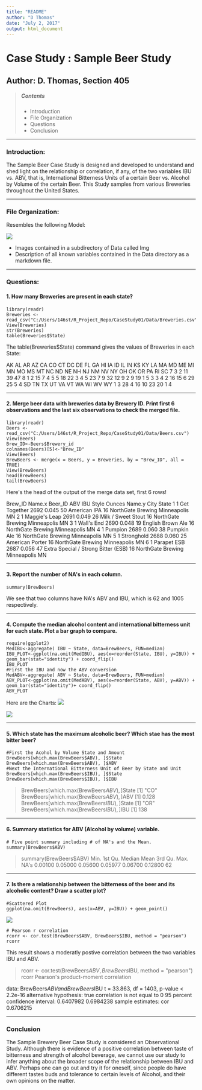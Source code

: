 ```yaml
---
title: "README"
author: "D Thomas"
date: "July 2, 2017"
output: html_document
---
```

# Case Study : Sample Beer Study

## Author: D. Thomas, Section 405
> ##### Contents
> * Introduction
> * File Organization
> * Questions
> * Conclusion
***
### Introduction:

The Sample Beer Case Study is designed and developed to understand and shed light on the relationship or correlation, if any, of the two variables IBU vs. ABV, that is, International Bitterness Units of a certain Beer vs. Alcohol by Volume of the certain Beer. This Study samples from various Breweries throughout the United States. 

***

### File Organization:

Resembles the following Model:

![](https://github.com/WindDAnalytics/CaseStudy01/blob/master/Analysis/Img/FileOrganization.png)


* Images contained in a subdirectory of Data called Img
* Description of all known variables contained in the Data directory as a markdown file.

***
### Questions:

#### 1. How many Breweries are  present in each state?

```{r echo=FALSE}
library(readr)
Breweries <- read_csv("C:/Users/146st/R_Project_Repo/CaseStudy01/Data/Breweries.csv")
View(Breweries)
str(Breweries)
table(Breweries$State)  

```
The table(Breweries$State) command gives the values of Breweries in each State:

AK AL AR AZ CA CO CT DC DE FL GA HI IA ID IL IN KS KY LA MA MD ME MI MN MO MS MT NC ND NE NH NJ NM NV NY OH OK OR PA RI SC 
 7  3  2 11 39 47  8  1  2 15  7  4  5  5 18 22  3  4  5 23  7  9 32 12  9  2  9 19  1  5  3  3  4  2 16 15  6 29 25  5  4 
SD TN TX UT VA VT WA WI WV WY 
 1  3 28  4 16 10 23 20  1  4 

***

#### 2. Merge beer data with breweries data by Brewery ID. Print first 6 observations and the last six observations to check the merged file.

```{r echo=FALSE}
library(readr)
Beers <- read_csv("C:/Users/146st/R_Project_Repo/CaseStudy01/Data/Beers.csv")
View(Beers)
Brew_ID<-Beers$Brewery_id
colnames(Beers)[5]<-"Brew_ID"
View(Beers)
BrewBeers <- merge(x = Beers, y = Breweries, by = "Brew_ID", all = TRUE)
View(BrewBeers)
head(BrewBeers)
tail(BrewBeers)
```
Here's the head of the output of the merge data set, first 6 rows!

  Brew_ID        Name.x Beer_ID   ABV IBU                               Style Ounces            Name.y        City State
1       1  Get Together    2692 0.045  50                        American IPA     16 NorthGate Brewing Minneapolis    MN
2       1 Maggie's Leap    2691 0.049  26                  Milk / Sweet Stout     16 NorthGate Brewing Minneapolis    MN
3       1    Wall's End    2690 0.048  19                   English Brown Ale     16 NorthGate Brewing Minneapolis    MN
4       1       Pumpion    2689 0.060  38                         Pumpkin Ale     16 NorthGate Brewing Minneapolis    MN
5       1    Stronghold    2688 0.060  25                     American Porter     16 NorthGate Brewing Minneapolis    MN
6       1   Parapet ESB    2687 0.056  47 Extra Special / Strong Bitter (ESB)     16 NorthGate Brewing Minneapolis    MN

***

#### 3. Report the number of NA's in each column.

```{r echo=FALSE}
summary(BrewBeers)
```
We see that two columns have NA's ABV and IBU, which is 62 and 1005 respectively.

***

#### 4. Compute the median alcohol content and international bitterness unit for each state. Plot a bar graph to compare.

```{r echo=FALSE}
require(ggplot2)
MedIBU<-aggregate( IBU ~ State, data=BrewBeers, FUN=median)
IBU_PLOT<-ggplot(na.omit(MedIBU), aes(x=reorder(State, IBU), y=IBU)) + geom_bar(stat="identity") + coord_flip()
IBU_PLOT
#First the IBU and now the ABV conversion
MedABV<-aggregate( ABV ~ State, data=BrewBeers, FUN=median)
ABV_PLOT<-ggplot(na.omit(MedABV), aes(x=reorder(State, ABV), y=ABV)) + geom_bar(stat="identity")+ coord_flip()
ABV_PLOT
```
Here are the Charts:
![](https://github.com/WindDAnalytics/CaseStudy01/blob/master/Analysis/Img/ibuplot.png)

![](https://github.com/WindDAnalytics/CaseStudy01/blob/master/Analysis/Img/abvplot.png)

***

#### 5. Which state has the maximum alcoholic beer? Which stae has the most bitter beer?

```{r echo=FALSE}
#First the Acohol by Volume State and Amount
BrewBeers[which.max(BrewBeers$ABV), ]$State
BrewBeers[which.max(BrewBeers$ABV), ]$ABV
#Next the International Bitterness Unit of Beer by State and Unit
BrewBeers[which.max(BrewBeers$IBU), ]$State
BrewBeers[which.max(BrewBeers$IBU), ]$IBU
```
> BrewBeers[which.max(BrewBeers$ABV), ]$State
[1] "CO"
> BrewBeers[which.max(BrewBeers$ABV), ]$ABV
[1] 0.128
> BrewBeers[which.max(BrewBeers$IBU), ]$State
[1] "OR"
> BrewBeers[which.max(BrewBeers$IBU), ]$IBU
[1] 138

***

#### 6. Summary statistics for ABV (Alcohol by volume) variable.
```{r echo=FALSE}
# Five point summary including # of NA's and the Mean.
summary(BrewBeers$ABV)
```
> summary(BrewBeers$ABV)
   Min. 1st Qu.  Median    Mean 3rd Qu.    Max.    NA's 
0.00100 0.05000 0.05600 0.05977 0.06700 0.12800      62 

***

#### 7. Is there a relationship between the bitterness of the beer and its alcoholic content? Draw a scatter plot?
```{r echo=FALSE}
#Scattered Plot
ggplot(na.omit(BrewBeers), aes(x=ABV, y=IBU)) + geom_point()
```
![](https://github.com/WindDAnalytics/CaseStudy01/blob/master/Analysis/Img/scatterplotabv.ibu.png)

```{r echo=FALSE}
# Pearson r correlation 
rcorr <- cor.test(BrewBeers$ABV, BrewBeers$IBU, method = "pearson")
rcorr
```
This result shows a moderatly postive correlation between the two variables IBU and ABV.

> rcorr <- cor.test(BrewBeers$ABV, BrewBeers$IBU, method = "pearson")
> rcorr
	Pearson's product-moment correlation

data:  BrewBeers$ABV and BrewBeers$IBU
t = 33.863, df = 1403, p-value < 2.2e-16
alternative hypothesis: true correlation is not equal to 0
95 percent confidence interval:
 0.6407982 0.6984238
sample estimates:
cor 0.6706215 

***

### Conclusion

The Sample Brewery Beer Case Study is considered an Observational Study. Although there is evidence of a positive correlation between taste of bitterness and strength of alcohol beverage, we cannot use our study to infer anything about the broader scope of the relationship between IBU and ABV. Perhaps one can go out and try it for oneself, since people do have different tastes buds and tolerance to certain levels of Alcohol, and their own opinions on the matter.  
